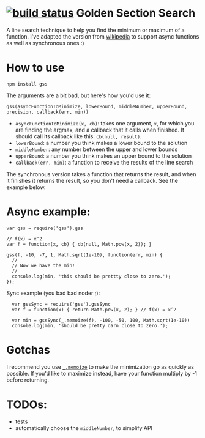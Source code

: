 [![build status](https://secure.travis-ci.org/DTrejo/gss.png)](http://travis-ci.org/DTrejo/gss)
Golden Section Search
===

A line search technique to help you find the minimum or maximum of a function. I've adapted the version from [wikipedia](en.wikipedia.org/wiki/Golden_section_search) to support async functions as well as synchronous ones :)

How to use
===

    npm install gss

The arguments are a bit bad, but here's how you'd use it:

    gss(asyncFunctionToMinimize, lowerBound, middleNumber, upperBound, precision, callback(err, min))
  
- `asyncFunctionToMinimize(x, cb)`: takes one argument, `x`, for which you are finding the argmax, and a callback that it calls when finished. It should call its callback like this: `cb(null, result)`.
- `lowerBound`: a number you think makes a lower bound to the solution
- `middleNumber`: any number between the upper and lower bounds
- `upperBound`: a number you think makes an upper bound to the solution
- `callback(err, min)`: a function to receive the results of the line search

The synchronous version takes a function that returns the result, and when it finishes it returns the result, so you don't need a callback. See the example below.

Async example:
===

    var gss = require('gss').gss

    // f(x) = x^2
    var f = function(x, cb) { cb(null, Math.pow(x, 2)); } 

    gss(f, -10, -7, 1, Math.sqrt(1e-10), function(err, min) {
      //
      // Now we have the min!
      //
      console.log(min, 'this should be prettty close to zero.');
    });
    
Sync example (you bad bad noder ;):

      var gssSync = require('gss').gssSync
      var f = function(x) { return Math.pow(x, 2); } // f(x) = x^2

      var min = gssSync(_.memoize(f), -100, -50, 100, Math.sqrt(1e-10))
      console.log(min, 'should be pretty darn close to zero.');

Gotchas
===
I recommend you use [`_.memoize`](http://documentcloud.github.com/underscore/#memoize) to make the minimization go as quickly as possible. If you'd like to maximize instead, have your function multiply by -1 before returning.

TODOs:
===
- tests
- automatically choose the `middleNumber`, to simplify API

